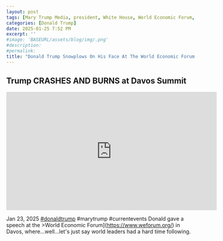```yaml
---
layout: post
tags: [Mary Trump Media, president, White House, World Economic Forum, Davos Switzerland, politics]
categories: [Donald Trump]
date: 2025-01-25 7:52 PM
excerpt: ''
#image: 'BASEURL/assets/blog/img/.png'
#description:
#permalink:
title: "Donald Trump Snowplows On His Face At The World Economic Forum In Davos Switzerland"
---
```



## Trump CRASHES AND BURNS at Davos Summit

<iframe width="560" height="315" src="https://www.youtube.com/embed/ukqPSSYygGE?si=mnkkGQYgI-7zgHGR" title="YouTube video player" frameborder="0" allow="accelerometer; autoplay; clipboard-write; encrypted-media; gyroscope; picture-in-picture; web-share" referrerpolicy="strict-origin-when-cross-origin" allowfullscreen></iframe>

Jan 23, 2025  [#donaldtrump](https://www.whitehouse.gov/) #marytrump #currentevents
Donald gave a speech at the >World Economic Forum](https://www.weforum.org/) in Davos, where...well...let's just say world leaders had a hard time following. 
